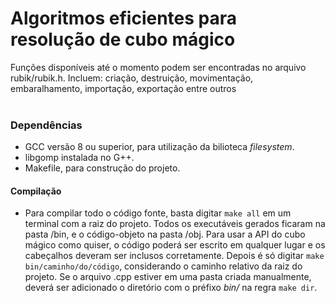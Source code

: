 # Algoritmos eficientes para resolução de cubo mágico
Funções disponíveis até o momento podem ser encontradas no arquivo rubik/rubik.h. Incluem: criação, destruição, movimentação, embaralhamento, importação, exportação entre outros
<br><br>

### Dependências
* GCC versão 8 ou superior, para utilização da bilioteca *filesystem*.
* libgomp instalada no G++.
* Makefile, para construção do projeto.

#### Compilação
* Para compilar todo o código fonte, basta digitar `make all` em um terminal com a raiz do projeto. Todos os executáveis gerados ficaram
na pasta /bin, e o código-objeto na pasta /obj. Para usar a API do cubo mágico como quiser, o código poderá ser escrito em qualquer lugar e
os cabeçalhos deveram ser inclusos corretamente. Depois é só digitar `make bin/caminho/do/código`, considerando o caminho relativo da raiz do projeto.
Se o arquivo .cpp estiver em uma pasta criada manualmente, deverá ser adicionado o diretório com o préfixo *bin/* na regra `make dir`.